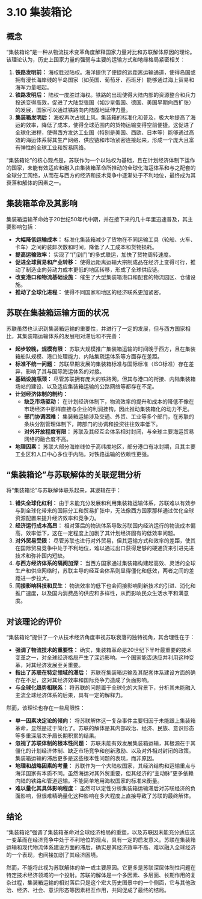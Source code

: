 # 3.10 集装箱论

## 概念

“集装箱论”是一种从物流技术变革角度解释国家力量对比和苏联解体原因的理论。该理论认为，历史上国家力量的强弱与主要的运输方式和地缘格局紧密相关：

1.  **铁路发明前：** 海权胜过陆权。海洋提供了便捷的远距离运输通道，使得岛国或拥有漫长海岸线的半岛国家（如英国、葡萄牙、西班牙）能够通过海上贸易和海军力量崛起。
2.  **铁路发明后：** 陆权一度胜过海权。铁路的出现使得大陆内部的资源整合和兵力投送变得高效，促进了大陆型强国（如沙皇俄国、德国、美国早期向西扩张）的发展，国家可以通过铁路向内陆腹地延伸力量。
3.  **集装箱发明后：** 海权再次占据上风。集装箱的标准化和普及，极大地提高了海运的效率，降低了成本，使得全球范围内的货物运输变得空前便捷。这促进了全球化进程，使得西方发达工业国（特别是美国、西欧、日本等）能够通过高效的海运体系将其生产网络、供应链和市场紧密连接起来，形成一个庞大且富有弹性的全球工业和贸易网络。

“集装箱论”的核心观点是，苏联作为一个以陆权为基础，且在计划经济体制下运作的国家，未能有效适应和融入由集装箱革命所推动的全球化海运体系和与之配套的全球分工网络，从而在与西方的经济和技术竞争中逐渐处于不利地位，最终成为其衰落和解体的因素之一。

## 集装箱革命及其影响

集装箱运输革命始于20世纪50年代中期，并在接下来的几十年里迅速普及，其主要影响包括：

*   **大幅降低运输成本：** 标准化集装箱减少了货物在不同运输工具（轮船、火车、卡车）之间的装卸次数和时间，降低了人工成本和货物损耗。
*   **提高运输效率：** 实现了“门到门”的多式联运，加快了货物周转速度。
*   **促进全球贸易和产业转移：** 使得远距离运输大宗制成品在经济上变得可行，推动了制造业向劳动力成本更低的地区转移，形成了全球供应链。
*   **改变港口和物流基础设施：** 催生了大型集装箱港口和配套的物流园区、仓储设施。
*   **推动了全球化进程：** 使得不同国家和地区的经济联系更加紧密。

## 苏联在集装箱运输方面的状况

苏联虽然也认识到集装箱运输的重要性，并进行了一定的发展，但与西方国家相比，其集装箱运输体系的发展相对滞后和不完善：

*   **起步较晚，规模有限：** 苏联大规模推广集装箱运输的时间晚于西方，且在集装箱船队规模、港口处理能力、内陆集疏运体系等方面存在差距。
*   **标准不统一问题：** 苏联早期发展的集装箱标准与国际标准（ISO标准）存在差异，影响了其与国际海运体系的对接。
*   **基础设施瓶颈：** 尽管苏联拥有庞大的铁路网，但其与港口的衔接、内陆集装箱场站的建设、以及适应集装箱运输的公路网络等都存在不足。
*   **计划经济体制的制约：**
    *   **缺乏市场驱动：** 在计划经济体制下，物流效率的提升和成本的降低不像在市场经济中那样直接与企业的利润挂钩，因此推动集装箱化的动力不足。
    *   **部门协调困难：** 集装箱运输涉及交通、外贸、工业等多个部门，在苏联的条块分割管理体制下，跨部门的协调和投资往往效率低下。
    *   **对外开放程度有限：** 苏联及其经互会体系相对封闭，与全球主要海运贸易网络的融合度不高。
*   **地理因素：** 苏联大部分海岸线位于高纬度地区，部分港口有冰封期，且其主要工业区和人口中心多位于内陆，对铁路运输的依赖性更强。

## “集装箱论”与苏联解体的关联逻辑分析

将“集装箱论”与苏联解体联系起来，其逻辑在于：

1.  **错失全球化红利：** 由于未能充分发展和利用集装箱运输体系，苏联难以有效参与到全球化带来的国际分工和贸易扩张中，无法像西方国家那样通过优化全球资源配置来提升经济效率和竞争力。
2.  **经济运行成本高昂：** 相对落后的物流体系导致苏联国内经济运行的物流成本偏高，效率低下，这在一定程度上加剧了其计划经济固有的低效率问题。
3.  **对外贸易受限：** 尽管苏联也进行对外贸易，但其运输方式和效率的差距，使其在国际贸易竞争中处于不利地位，难以通过出口获得足够的硬通货来引进先进技术和弥补国内短缺。
4.  **与西方经济体系的隔阂加深：** 当西方国家通过集装箱构建起高效、灵活的全球生产和供应网络时，苏联主导的经互会体系则显得僵化和低效，两者之间的差距进一步拉大。
5.  **间接影响科技和民生：** 物流效率的低下也会间接影响到新技术的引进、消化和推广速度，以及国内消费品的供应和多样性，从而影响民众生活水平和满意度。

## 对该理论的评价

“集装箱论”提供了一个从技术经济角度审视苏联衰落的独特视角，其合理性在于：

*   **强调了物流技术的重要性：** 确实，集装箱革命是20世纪下半叶最重要的技术变革之一，对全球经济格局产生了深远影响。一个国家能否适应并利用这种变革，对其经济发展至关重要。
*   **指出了苏联在特定领域的滞后：** 苏联在集装箱运输及其配套体系建设方面的确存在不足，这对其经济效率和国际竞争力造成了负面影响。
*   **与全球化趋势相联系：** 将苏联的问题置于全球化的大背景下，分析其未能融入主流全球经济体系的后果，具有一定的解释力。

然而，该理论也存在一些局限性：

*   **单一因素决定论的倾向：** 将苏联解体这一复杂事件主要归因于未能跟上集装箱革命，显然是过于简化了。苏联的解体是其内部政治、经济、民族、意识形态等多重深层次矛盾长期积累的结果。
*   **忽视了苏联体制的根本性问题：** 苏联未能有效发展集装箱运输，其根源在于其僵化的计划经济体制、缺乏市场竞争和创新激励、以及对外相对封闭的政策。集装箱运输的滞后更多是这些根本性问题的表现，而非原因。
*   **地理和战略因素的考量：** 苏联作为一个大陆权国家，其经济结构和运输重点与海洋国家有本质不同。虽然海运对其外贸重要，但其经济的“主动脉”更多依赖内陆的铁路和管道运输。不能简单地用海权国家的标准来衡量。
*   **难以量化其具体影响程度：** 虽然可以定性分析集装箱运输滞后对苏联经济的负面影响，但很难精确量化这种影响在多大程度上直接导致了苏联的最终解体。

## 结论

“集装箱论”强调了集装箱革命对全球经济格局的重塑，以及苏联因未能充分适应这一变革而在经济竞争中处于不利地位的观点，具有一定的启发意义。苏联在集装箱运输和现代物流体系建设方面的滞后，确实是其经济效率不高、难以融入全球经济的一个表现，也间接加剧了其经济困境。

然而，不能将此视为苏联解体的单一或主要原因。它更多是苏联深层体制性问题在特定技术经济领域的一个投射。苏联的解体是一个多因素、多层面、长期作用的复杂过程，集装箱运输的相对落后只是这个宏大历史图景中的一个侧面，它与其他政治、经济、社会、意识形态等因素相互作用，共同促成了最终的结局。